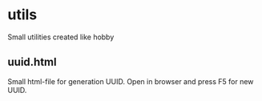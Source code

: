# utils

Small utilities created like hobby

## uuid.html

Small html-file for generation UUID. Open in browser and press F5 for new UUID.
